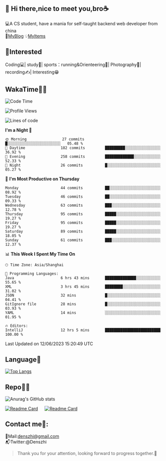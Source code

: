 👋 Hi there,nice to meet you,bro☕
---
💻A CS student, have a mania for self-taught backend web developer from china   
👣[MyBlog](https://github.com/HealUP/MyBlog)
💡[MyItems](https://healup.github.io/)

 <!-- waka-box start -->
 <!-- waka-box end -->
 
🧲**Interested**
--
Coding💻| study📖| sports：running&Orienteering🏃‍| Photography📸| recording✍️| Interesting😁

WakaTime👨‍💻
---
<!--START_SECTION:waka-->
![Code Time](http://img.shields.io/badge/Code%20Time-159%20hrs%2017%20mins-blue)

![Profile Views](http://img.shields.io/badge/Profile%20Views-11-blue)

![Lines of code](https://img.shields.io/badge/From%20Hello%20World%20I%27ve%20Written-166.5%20thousand%20lines%20of%20code-blue)

**I'm a Night 🦉** 

```text
🌞 Morning                27 commits          █░░░░░░░░░░░░░░░░░░░░░░░░   05.48 % 
🌆 Daytime                182 commits         █████████░░░░░░░░░░░░░░░░   36.92 % 
🌃 Evening                258 commits         █████████████░░░░░░░░░░░░   52.33 % 
🌙 Night                  26 commits          █░░░░░░░░░░░░░░░░░░░░░░░░   05.27 % 
```
📅 **I'm Most Productive on Thursday** 

```text
Monday                   44 commits          ██░░░░░░░░░░░░░░░░░░░░░░░   08.92 % 
Tuesday                  46 commits          ██░░░░░░░░░░░░░░░░░░░░░░░   09.33 % 
Wednesday                63 commits          ███░░░░░░░░░░░░░░░░░░░░░░   12.78 % 
Thursday                 95 commits          █████░░░░░░░░░░░░░░░░░░░░   19.27 % 
Friday                   95 commits          █████░░░░░░░░░░░░░░░░░░░░   19.27 % 
Saturday                 89 commits          █████░░░░░░░░░░░░░░░░░░░░   18.05 % 
Sunday                   61 commits          ███░░░░░░░░░░░░░░░░░░░░░░   12.37 % 
```


📊 **This Week I Spent My Time On** 

```text
🕑︎ Time Zone: Asia/Shanghai

💬 Programming Languages: 
Java                     6 hrs 43 mins       ██████████████░░░░░░░░░░░   55.65 % 
XML                      3 hrs 45 mins       ████████░░░░░░░░░░░░░░░░░   31.02 % 
JSON                     32 mins             █░░░░░░░░░░░░░░░░░░░░░░░░   04.41 % 
GitIgnore file           28 mins             █░░░░░░░░░░░░░░░░░░░░░░░░   03.93 % 
YAML                     14 mins             ░░░░░░░░░░░░░░░░░░░░░░░░░   01.95 % 

🔥 Editors: 
IntelliJ                 12 hrs 5 mins       █████████████████████████   100.00 % 
```


 Last Updated on 12/06/2023 15:20:49 UTC
<!--END_SECTION:waka-->

Language🚀
---
[![Top Langs](https://github-readme-stats.vercel.app/api/top-langs/?username=HealUP&layout=compact&hide_border=true)](https://github.com/HealUP)

Repo🧑‍💻
---
![Anurag's GitHub stats](https://github-readme-stats.vercel.app/api?username=HealUP&count_private=true&show_icons=true&theme=gruvbox&hide_border=true) 

[![Readme Card](https://github-readme-stats.vercel.app/api/pin/?username=HealUP&repo=InternetEy&theme=transparent)](https://github.com/HealUP/InternetEy) &emsp;
[![Readme Card](https://github-readme-stats.vercel.app/api/pin/?username=HealUP&repo=CampusExperience&theme=transparent)](https://github.com/HealUP/CampusExperience)


Contact me📱:
---
📮Mail:denszhi@gmail.com  
📬Twitter:@Denszhi  

> Thank you for your attention, looking forward to progress together.🎉
